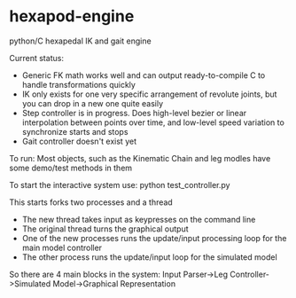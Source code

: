 hexapod-engine
==============
python/C hexapedal IK and gait engine

Current status:
- Generic FK math works well and can output ready-to-compile C to handle transformations quickly
- IK only exists for one very specific arrangement of revolute joints, but you can drop in a new one quite easily
- Step controller is in progress. Does high-level bezier or linear interpolation between points over time, and low-level speed variation to synchronize starts and stops
- Gait controller doesn't exist yet

To run:
Most objects, such as the Kinematic Chain and leg modles have some demo/test methods in them

To start the interactive system use:
  python test_controller.py

This starts forks two processes and a thread
- The new thread takes input as keypresses on the command line
- The original thread turns the graphical output
- One of the new processes runs the update/input processing loop for the main model controller
- The other process runs the update/input loop for the simulated model

So there are 4 main blocks in the system:
Input Parser->Leg Controller->Simulated Model->Graphical Representation
